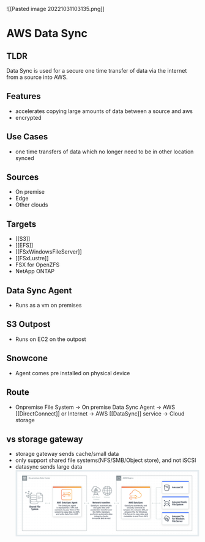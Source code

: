 ![[Pasted image 20221031103135.png]]
# AWS Data Sync

## TLDR
Data Sync is used for a secure one time transfer of data via the internet from a source into AWS.

## Features
- accelerates copying large amounts of data between a source and aws
- encrypted

## Use Cases
- one time transfers of data which no longer need to be in other location synced

## Sources
- On premise
- Edge
- Other clouds

## Targets
- [[S3]]
- [[EFS]]
- [[FSxWindowsFileServer]]
- [[FSxLustre]]
- FSX for OpenZFS
- NetApp ONTAP

## Data Sync Agent
- Runs as a vm on premises

## S3 Outpost
- Runs on EC2 on the outpost

## Snowcone
- Agent comes pre installed on physical device

## Route
- Onpremise File System -> On premise Data Sync Agent -> AWS [[DirectConnect]] or Internet -> AWS [[DataSync]] service -> Cloud storage 

## vs storage gateway
- storage gateway sends cache/small data
- only support shared file systems(NFS/SMB/Object store), and not iSCSI
- datasync sends large data
![](assets/2024-01-23-14-48-38.png)